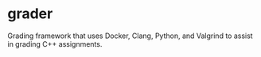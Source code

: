 # grader
Grading framework that uses Docker, Clang, Python, and Valgrind to assist in grading C++ assignments. 
